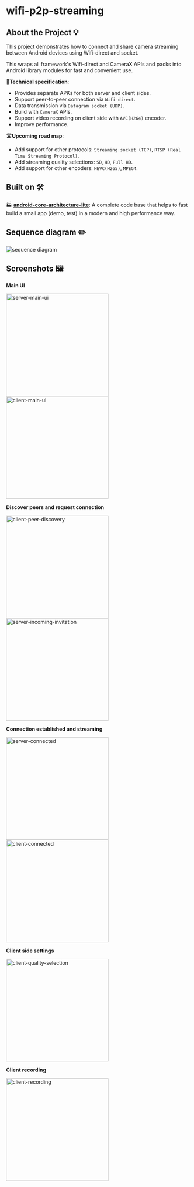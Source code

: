 # wifi-p2p-streaming

## About the Project 💡

This project demonstrates how to connect and share camera streaming between Android devices using Wifi-direct and socket. 

This wraps all framework's Wifi-direct and CameraX APIs and packs into Android library modules for fast and convenient use.

🚀**Technical specification**:
* Provides separate APKs for both server and client sides.
* Support peer-to-peer connection via `Wifi-direct`.
* Data transmission via `Datagram socket (UDP)`.
* Build with `CameraX` APIs.
* Support video recording on client side with `AVC(H264)` encoder.
* Improve performance.

🛣️**Upcoming road map**:
* Add support for other protocols: `Streaming socket (TCP)`, `RTSP (Real Time Streaming Protocol)`.
* Add streaming quality selections: `SD`, `HD`, `Full HD`.
* Add support for other encoders: `HEVC(H265)`, `MPEG4`.

## Built on 🛠
🏭 **[android-core-architecture-lite](https://github.com/anhhn2312/android-core-architecture-lite)**:
A complete code base that helps to fast build a small app (demo, test) in a modern and high performance way.

## Sequence diagram ✏️
<img src="screenshots/sequence-diagram.png" alt="sequence diagram">

## Screenshots 🖼️
**Main UI**

<img src="screenshots/server-main-ui.png" width=280 alt="server-main-ui"> <img src="screenshots/client-main-ui.png" width=280 alt="client-main-ui">


**Discover peers and request connection**

<img src="screenshots/client-peer-discovery.png" width=280 alt="client-peer-discovery"> <img src="screenshots/server-incoming-invitation.png" width=280 alt="server-incoming-invitation">


**Connection established and streaming**

<img src="screenshots/server-connected.png" width=280 alt="server-connected"> <img src="screenshots/client-connected.png" width=280 alt="client-connected">


**Client side settings**

<img src="screenshots/client-quality-selection.png" width=280 alt="client-quality-selection">

**Client recording**

<img src="screenshots/client-recording.png" width=280 alt="client-recording">



